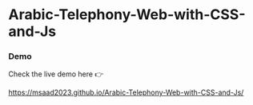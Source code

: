 # Arabic-Telephony-Web-with-CSS-and-Js

### Demo 

Check the live demo here 👉️ 


https://msaad2023.github.io/Arabic-Telephony-Web-with-CSS-and-Js/
